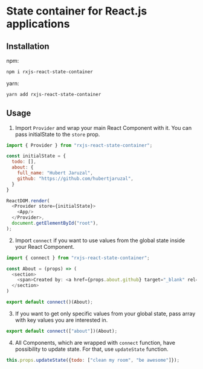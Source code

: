 # State container for React.js applications

## Installation

npm:
```sh
npm i rxjs-react-state-container
```

yarn:
```sh
yarn add rxjs-react-state-container
```

## Usage

1. Import `Provider` and wrap your main React Component with it. You can pass initialState to the `store` prop.

```js
import { Provider } from "rxjs-react-state-container";

const initialState = {
  todo: [],
  about: {
    full_name: "Hubert Jaruzal",
    github: "https://github.com/hubertjaruzal",
  }
}

ReactDOM.render(
  <Provider store={initialState}>
    <App/>
  </Provider>,
  document.getElementById("root"),
);
```

2. Import `connect` if you want to use values from the global state inside your React Component. 

```js
import { connect } from "rxjs-react-state-container";

const About = (props) => (
  <section>
    <span>Created by: <a href={props.about.github} target="_blank" rel="noopener noreferrer">{props.about.full_name}</a></span>
  </section>
)

export default connect()(About);
```

3. If you want to get only specific values from your global state, pass array with key values you are interested in.

```js
export default connect(["about"])(About);
```

4. All Components, which are wrapped with `connect` function, have possibility to update state. For that, use `updateState` function.

```js
this.props.updateState({todo: ["clean my room", "be awesome"]});
```